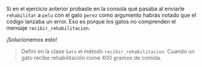 Si en el ejercicio anterior probaste en la consola qué pasaba al enviarle `rehabilitar` a `pelu` con el gato `perez` como argumento habrás notado que el código lanzaba un error. Eso es porque los gatos no comprenden el mensaje `recibir_rehabilitacion`. 

¡Solucionemos esto!

> Definí en la clase `Gato` el método `recibir_rehabilitacion`. Cuando un gato recibe rehabilitación come 400 gramos de comida.
